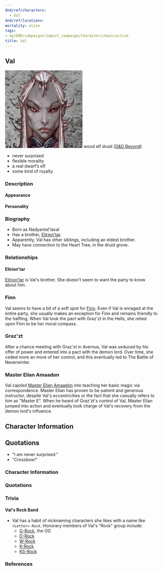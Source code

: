 ```yaml
---
dnd/ref/characters:
  - Val
dnd/ref/locations:
mortality: alive
tags:
- my/DND/campaigns/import_campaign/characters/main/active
title: Val
---
```


## Val

![Pasted image 20211106142422.png](/images/dnd/pc-val.png)
wood elf druid
[(D&D Beyond)](https://ddb.ac/characters/4089164/aw7aLd)

- never surprised
- flexible morality
- a real dwarf’s elf
- some kind of royalty

### Description

#### Appearance

#### Personality

### Biography

- Born as Nadyantal'laval
- Has a brother, [Elirion'tar](/dnd/npcs/eliriontar).
- Apparently, Val has other siblings, including an eldest brother.
- May have connection to the Heart Tree, in the druid grove.

### Relationships

#### Elirion'tar

[Elirion'tar](/dnd/npcs/eliriontar) is Val's brother. She doesn't seem to want the party to know about him.

### Finn

Val seems to have a bit of a soft spot for [Finn](/dnd/characters/finn). Even if Val is enraged at the entire party, she usually makes an exception for Finn and remains friendly to the halfling. When Val took the pact with Graz'zt in the Hells, she relied upon Finn to be her moral compass.

### Graz'zt

After a chance meeting with Graz'zt in Avernus, Val was seduced by his offer of power and entered into a pact with the demon lord. Over time, she ceded more an more of her control, and this eventually led to The Battle of Neverwinter.

### Master Elian Amaadon

Val cajoled [Master Elian Amaadon](/dnd/npcs/elian-amaadon) into teaching her basic magic via correspondence. Master Elian has proven to be patient and generous instructor, despite Val's eccentricities or the fact that she casually refers to him as "Master E". When he heard of Graz'zt's control of Val, Master Elian jumped into action and eventually took charge of Val's recovery from the demon lord's influence.

## Character Information

## Quotations

- "I am never surprised."
- "Crossbow!"

### Character Information

### Quotations

### Trivia

#### Val's Rock Band

- Val has a habit of nicknaming characters she likes with a name like `<Letter>-Rock`. Honorary members of Val's "Rock" group include:
  - [G-Rock](/dnd/npcs/gundren-rockseeker), the OG
  - [D-Rock](/dnd/npcs/denariel)
  - [W-Rock](/dnd/nps/wallace-the-binder)
  - [K-Rock](/dnd/npcs/kei-tigersteel)
  - [KS-Rock](/dnd/npcs/kheril-hammerbind)

### References
